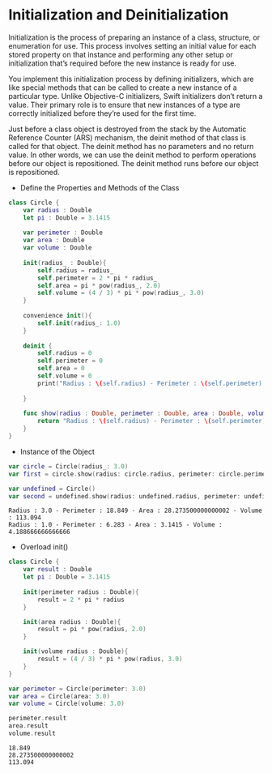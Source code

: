 # Initialization and Deinitialization
Initialization is the process of preparing an instance of a class, structure, or enumeration for use. 
This process involves setting an initial value for each stored property on that instance and performing any other setup or 
initialization that’s required before the new instance is ready for use.

You implement this initialization process by defining initializers, which are like special methods that can be called to 
create a new instance of a particular type. Unlike Objective-C initializers, Swift initializers don’t return a value. 
Their primary role is to ensure that new instances of a type are correctly initialized before they’re used for the first time.

Just before a class object is destroyed from the stack by the Automatic Reference Counter (ARS) mechanism, 
the deinit method of that class is called for that object. The deinit method has no parameters and no return value. 
In other words, we can use the deinit method to perform operations before our object is repositioned. 
The deinit method runs before our object is repositioned.

- Define the Properties and Methods of the Class
```swift
class Circle {
    var radius : Double
    let pi : Double = 3.1415
    
    var perimeter : Double
    var area : Double
    var volume : Double
    
    init(radius_ : Double){
        self.radius = radius_
        self.perimeter = 2 * pi * radius_
        self.area = pi * pow(radius_, 2.0)
        self.volume = (4 / 3) * pi * pow(radius_, 3.0)
    }
    
    convenience init(){
        self.init(radius_: 1.0)
    }
    
    deinit {
        self.radius = 0
        self.perimeter = 0
        self.area = 0
        self.volume = 0
        print("Radius : \(self.radius) - Perimeter : \(self.perimeter) - Area : \(self.area) - Volume : \(self.volume)")
        
    }
    
    func show(radius : Double, perimeter : Double, area : Double, volume : Double) -> String {
        return "Radius : \(self.radius) - Perimeter : \(self.perimeter) - Area : \(self.area) - Volume : \(self.volume)"
    }
}
```
- Instance of the Object
```swift
var circle = Circle(radius_: 3.0)
var first = circle.show(radius: circle.radius, perimeter: circle.perimeter, area: circle.area, volume: circle.volume)

var undefined = Circle()
var second = undefined.show(radius: undefined.radius, perimeter: undefined.perimeter, area: undefined.area, volume: undefined.volume)
```
```
Radius : 3.0 - Perimeter : 18.849 - Area : 28.273500000000002 - Volume : 113.094
Radius : 1.0 - Perimeter : 6.283 - Area : 3.1415 - Volume : 4.188666666666666
```
- Overload init()
```swift
class Circle {
    var result : Double
    let pi : Double = 3.1415
    
    init(perimeter radius : Double){
        result = 2 * pi * radius
    }

    init(area radius : Double){
        result = pi * pow(radius, 2.0)
    }

    init(volume radius : Double){
        result = (4 / 3) * pi * pow(radius, 3.0)
    }
}

var perimeter = Circle(perimeter: 3.0)
var area = Circle(area: 3.0)
var volume = Circle(volume: 3.0)

perimeter.result
area.result
volume.result
```
```
18.849
28.273500000000002
113.094
```
